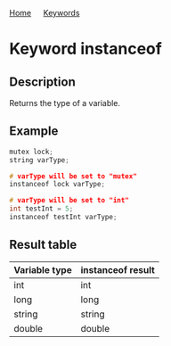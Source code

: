 [Home](https://github.com/puckowski/concert7) <span>&emsp;</span> [Keywords](https://github.com/puckowski/concert7/keywords.html)

# Keyword instanceof

## Description

Returns the type of a variable.

## Example

```cpp
mutex lock;
string varType;

# varType will be set to "mutex"
instanceof lock varType;

# varType will be set to "int"
int testInt = 5;
instanceof testInt varType;
```

## Result table

| Variable type   | instanceof result                                                |
|:----------|:------------------------------------------------------------|
|int          |int                                                  |
|long         |long                                                 |
|string       |string                                               |
|double       |double                                               |
